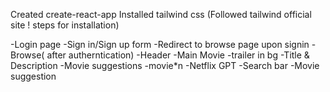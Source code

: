 Created create-react-app
Installed tailwind css (Followed tailwind official site ! steps for installation)

-Login page
-Sign in/Sign up form
-Redirect to browse page upon signin
-Browse( after autherntication)
-Header
-Main Movie
-trailer in bg
-Title & Description
-Movie suggestions
-movie\*n
-Netflix GPT
-Search bar
-Movie suggestion
